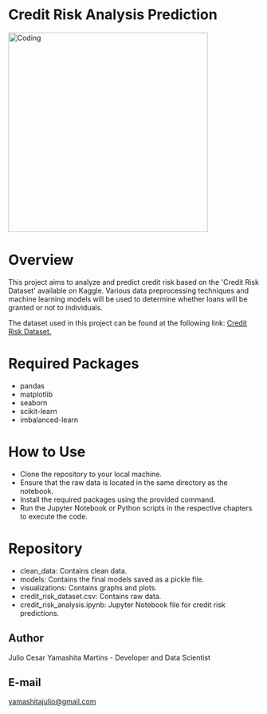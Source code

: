 # Credit Risk Analysis Prediction

<img align="center" alt="Coding" width="400" src="https://boefly.com/wp-content/uploads/2022/11/CreditCheck.gif">

# Overview
This project aims to analyze and predict credit risk based on the 'Credit Risk Dataset' available on Kaggle. Various data preprocessing techniques and machine learning models will be used to determine whether loans will be granted or not to individuals.

The dataset used in this project can be found at the following link: [Credit Risk Dataset.](https://www.kaggle.com/datasets/laotse/credit-risk-dataset)

# Required Packages
- pandas
- matplotlib
- seaborn
- scikit-learn 
- imbalanced-learn

# How to Use
- Clone the repository to your local machine.
- Ensure that the raw data is located in the same directory as the notebook.
- Install the required packages using the provided command.
- Run the Jupyter Notebook or Python scripts in the respective chapters to execute the code.

# Repository
- clean_data: Contains clean data.
- models: Contains the final models saved as a pickle file.
- visualizations: Contains graphs and plots.
- credit_risk_dataset.csv: Contains raw data.
- credit_risk_analysis.ipynb: Jupyter Notebook file for credit risk predictions.

## Author
Julio Cesar Yamashita Martins - Developer and Data Scientist

## E-mail
yamashitajulio@gmail.com
